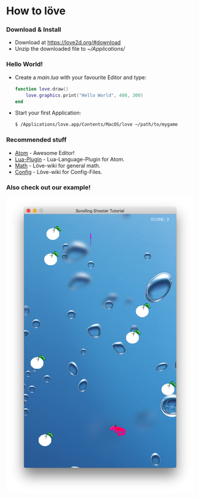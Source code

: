 # How to löve

### Download & Install
* Download at https://love2d.org/#download
* Unzip the downloaded file to *~/Applications/*

### Hello World!
* Create a *main.lua* with your favourite Editor and type:
    ```lua
    function love.draw()
        love.graphics.print("Hello World", 400, 300)
    end
    ```

* Start your first Application:

     ```sh
    $ /Applications/love.app/Contents/MacOS/love ~/path/to/mygame
    ```

### Recommended stuff

* [Atom] - Awesome Editor!
* [Lua-Plugin] - Lua-Language-Plugin for Atom.
* [Math] - Löve-wiki for general math.
* [Config] - Löve-wiki for Config-Files.

### Also check out our example!

![Screenshot](/example/screenshot.png?raw=true "Crablaser")

[Atom]: <http://atom.io/>
[Lua-Plugin]: <https://atom.io/packages/language-lua>
[Math]: <https://love2d.org/wiki/General_math>
[Config]: <https://www.love2d.org/wiki/Config_Files>
